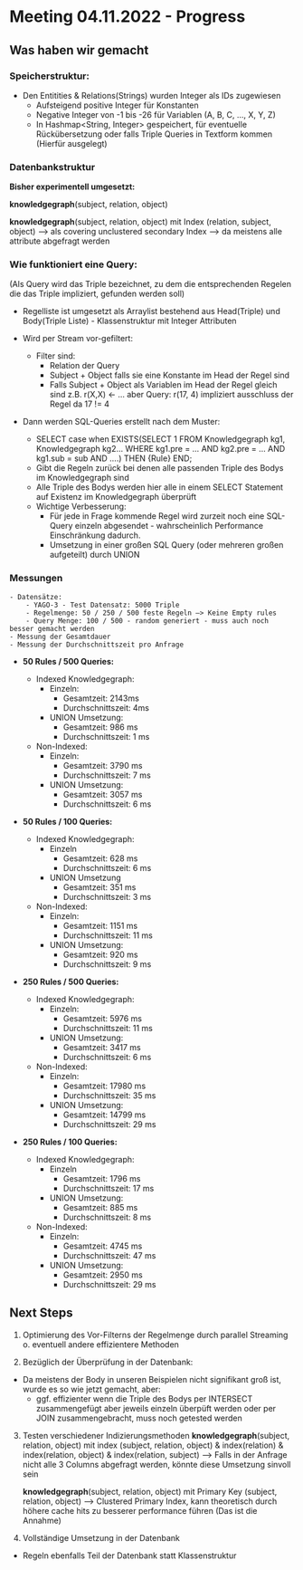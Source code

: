 # Meeting 04.11.2022 - Progress

## Was haben wir gemacht

### Speicherstruktur:
- Den Entitities & Relations(Strings) wurden Integer als IDs zugewiesen
    - Aufsteigend positive Integer für Konstanten
    - Negative Integer von -1 bis -26 für Variablen (A, B, C, ..., X, Y, Z)
    - In Hashmap<String, Integer> gespeichert, für eventuelle Rückübersetzung oder falls Triple Queries in Textform kommen (Hierfür ausgelegt)

### Datenbankstruktur
**Bisher experimentell umgesetzt:**

**knowledgegraph**(subject, relation, object)

**knowledgegraph**(subject, relation, object) mit Index (relation, subject, object) —> als covering unclustered secondary Index --> da meistens alle attribute abgefragt werden

### Wie funktioniert eine Query:
(Als Query wird das Triple bezeichnet, zu dem die entsprechenden Regelen die das Triple impliziert, gefunden werden soll)

- Regelliste ist umgesetzt als Arraylist bestehend aus Head(Triple) und Body(Triple Liste) - Klassenstruktur mit Integer Attributen
- Wird per Stream vor-gefiltert:
    - Filter sind:
      - Relation der Query
      - Subject + Object falls sie eine Konstante im Head der Regel sind
      - Falls Subject + Object als Variablen im Head der Regel gleich sind z.B. r(X,X) <- ... aber Query: r(17, 4) impliziert ausschluss der Regel da 17 != 4

- Dann werden SQL-Queries erstellt nach dem Muster:
    - SELECT case when EXISTS(SELECT 1 FROM Knowledgegraph kg1, Knowledgegraph kg2… WHERE kg1.pre = … AND kg2.pre = … AND kg1.sub = sub AND ….) THEN {Rule} END;
    - Gibt die Regeln zurück bei denen alle passenden Triple des Bodys im Knowledgegraph sind
    - Alle Triple des Bodys werden hier alle in einem SELECT Statement auf Existenz im Knowledgegraph überprüft
    - Wichtige Verbesserung:
      - Für jede in Frage kommende Regel wird zurzeit noch eine SQL-Query einzeln abgesendet - wahrscheinlich Performance Einschränkung dadurch.
      - Umsetzung in einer großen SQL Query (oder mehreren großen aufgeteilt) durch UNION

### Messungen

    - Datensätze:
        - YAGO-3 - Test Datensatz: 5000 Triple
        - Regelmenge: 50 / 250 / 500 feste Regeln —> Keine Empty rules
        - Query Menge: 100 / 500 - random generiert - muss auch noch besser gemacht werden
    - Messung der Gesamtdauer
    - Messung der Durchschnittszeit pro Anfrage

- **50 Rules / 500 Queries:**
    - Indexed Knowledgegraph:
      - Einzeln:
        - Gesamtzeit: 2143ms
        - Durchschnittszeit: 4ms
      - UNION Umsetzung:
        - Gesamtzeit: 986 ms
        - Durchschnittszeit: 1 ms
    - Non-Indexed:
      - Einzeln:
        - Gesamtzeit: 3790 ms
        - Durchschnittszeit: 7 ms
      - UNION Umsetzung:
        - Gesamtzeit: 3057 ms
        - Durchschnittszeit: 6 ms


- **50 Rules / 100 Queries:**
    - Indexed Knowledgegraph:
      - Einzeln
        - Gesamtzeit: 628 ms
        - Durchschnittszeit: 6 ms
      - UNION Umsetzung
        - Gesamtzeit: 351 ms
        - Durchschnittszeit: 3 ms
    - Non-Indexed:
      - Einzeln:
        - Gesamtzeit: 1151 ms
        - Durchschnittszeit: 11 ms
      - UNION Umsetzung:
        - Gesamtzeit: 920 ms
        - Durchschnittszeit: 9 ms

- **250 Rules / 500 Queries:**
    - Indexed Knowledgegraph:
      - Einzeln:
        - Gesamtzeit: 5976 ms
        - Durchschnittszeit: 11 ms
      - UNION Umsetzung:
        - Gesamtzeit: 3417 ms
        - Durchschnittszeit: 6 ms
    - Non-Indexed:
      - Einzeln:
        - Gesamtzeit: 17980 ms
        - Durchschnittszeit: 35 ms
      - UNION Umsetzung:
        - Gesamtzeit: 14799 ms
        - Durchschnittszeit: 29 ms

- **250 Rules / 100 Queries:**
    - Indexed Knowledgegraph:
      - Einzeln
        - Gesamtzeit: 1796 ms
        - Durchschnittszeit: 17 ms
      - UNION Umsetzung:
        - Gesamtzeit: 885 ms
        - Durchschnittszeit: 8 ms
    - Non-Indexed:
      - Einzeln:
        - Gesamtzeit: 4745 ms
        - Durchschnittszeit: 47 ms
      - UNION Umsetzung:
        - Gesamtzeit: 2950 ms
        - Durchschnittszeit: 29 ms

## Next Steps

1. Optimierung des Vor-Filterns der Regelmenge durch parallel Streaming o. eventuell andere effizientere Methoden 

2. Bezüglich der Überprüfung in der Datenbank:
  - Da meistens der Body in unseren Beispielen nicht signifikant groß ist, wurde es so wie jetzt gemacht, aber:
    - ggf. effizienter wenn die Triple des Bodys per INTERSECT zusammengefügt aber jeweils einzeln überpüft werden oder per JOIN zusammengebracht, muss noch getested werden

3. Testen verschiedener Indizierungsmethoden
    **knowledgegraph**(subject, relation, object) mit index (subject, relation, object) & index(relation) & index(relation, object) & index(relation, subject) —> Falls in der Anfrage nicht alle 3 Columns abgefragt werden, könnte diese Umsetzung sinvoll sein

    **knowledgegraph**(subject, relation, object) mit Primary Key (subject, relation, object) —> Clustered Primary Index, kann theoretisch durch höhere cache hits zu besserer performance führen (Das ist die Annahme)

5. Vollständige Umsetzung in der Datenbank
  - Regeln ebenfalls Teil der Datenbank statt Klassenstruktur
